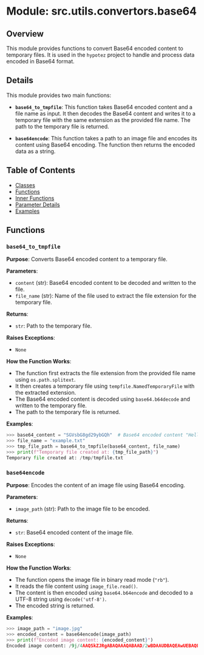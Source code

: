 # Module: src.utils.convertors.base64
## Overview

This module provides functions to convert Base64 encoded content to temporary files. It is used in the `hypotez` project to handle and process data encoded in Base64 format.

## Details

This module provides two main functions:

- **`base64_to_tmpfile`**: This function takes Base64 encoded content and a file name as input. It then decodes the Base64 content and writes it to a temporary file with the same extension as the provided file name. The path to the temporary file is returned.

- **`base64encode`**: This function takes a path to an image file and encodes its content using Base64 encoding. The function then returns the encoded data as a string.

## Table of Contents

- [Classes](#classes)
- [Functions](#functions)
- [Inner Functions](#inner-functions)
- [Parameter Details](#parameter-details)
- [Examples](#examples)


## Functions

### `base64_to_tmpfile`

**Purpose**: Converts Base64 encoded content to a temporary file.

**Parameters**:

- `content` (str): Base64 encoded content to be decoded and written to the file.
- `file_name` (str): Name of the file used to extract the file extension for the temporary file.

**Returns**:

- `str`: Path to the temporary file.

**Raises Exceptions**:

- `None`

**How the Function Works**:

- The function first extracts the file extension from the provided file name using `os.path.splitext`.
- It then creates a temporary file using `tempfile.NamedTemporaryFile` with the extracted extension.
- The Base64 encoded content is decoded using `base64.b64decode` and written to the temporary file.
- The path to the temporary file is returned.

**Examples**:

```python
>>> base64_content = "SGVsbG8gd29ybGQh"  # Base64 encoded content "Hello world!"
>>> file_name = "example.txt"
>>> tmp_file_path = base64_to_tmpfile(base64_content, file_name)
>>> print(f"Temporary file created at: {tmp_file_path}")
Temporary file created at: /tmp/tmpfile.txt
```

### `base64encode`

**Purpose**: Encodes the content of an image file using Base64 encoding.

**Parameters**:

- `image_path` (str): Path to the image file to be encoded.

**Returns**:

- `str`: Base64 encoded content of the image file.

**Raises Exceptions**:

- `None`

**How the Function Works**:

- The function opens the image file in binary read mode (`"rb"`).
- It reads the file content using `image_file.read()`.
- The content is then encoded using `base64.b64encode` and decoded to a UTF-8 string using `decode('utf-8')`.
- The encoded string is returned.

**Examples**:

```python
>>> image_path = "image.jpg"
>>> encoded_content = base64encode(image_path)
>>> print(f"Encoded image content: {encoded_content}")
Encoded image content: /9j/4AAQSkZJRgABAQAAAQABAAD/2wBDAAUDBAQEAwUEBAQFBQUFBQUFBQUFBQUFBQUFBQUFBQUFBQUFBQUFBQUFBQUFBQUFBQUFBQUFBQUFBQUFBQUFBQUFBQUFBQUFBQUFBQUFBQUFBQUFBQUFBQ...
```